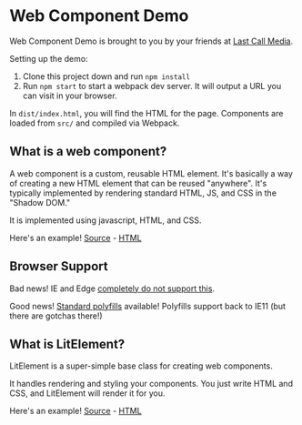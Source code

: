 Web Component Demo
==================

Web Component Demo is brought to you by your friends at [Last Call Media](https://www.lastcallmedia.com).

Setting up the demo:

1. Clone this project down and run `npm install`
2. Run `npm start` to start a webpack dev server.  It will output a URL you can visit in your browser.

In `dist/index.html`, you will find the HTML for the page.  Components are loaded from `src/` and compiled via Webpack.


What is a web component?
------------------------

A web component is a custom, reusable HTML element. It's basically a way of creating a new HTML element that can be reused "anywhere".  It's typically implemented by rendering standard HTML, JS, and CSS in the "Shadow DOM."

It is implemented using javascript, HTML, and CSS.

Here's an example! [Source](./src/components.native.js) - [HTML](./dist/index.html)


Browser Support
---------------

Bad news!  IE and Edge [completely do not support this](https://caniuse.com/#search=customelements).

Good news! [Standard polyfills](https://www.webcomponents.org/polyfills) available!
Polyfills support back to IE11 (but there are gotchas there!)


What is LitElement?
------------------- 

LitElement is a super-simple base class for creating web components.

It handles rendering and styling your components.  You just write HTML and CSS, and LitElement will render it for you.

Here's an example! [Source](./src/components.litelement.js) - [HTML](./dist/index.html)
